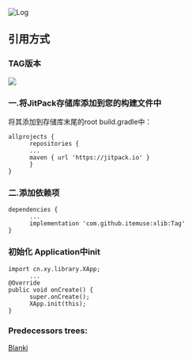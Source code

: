 ![Log](https://github.com/itemuse/XLib/blob/master/png/xylibrary.png)
       
## 引用方式
### TAG版本
[![](https://jitpack.io/v/itemuse/XLib.svg)](https://jitpack.io/#itemuse/XLib)

### 一.将JitPack存储库添加到您的构建文件中
将其添加到存储库末尾的root build.gradle中：
```
allprojects {
      repositories {
      ...
      maven { url 'https://jitpack.io' }
      }
}
```
### 二.添加依赖项
```
dependencies {
      ...
      implementation 'com.github.itemuse:xlib:Tag'
}
```

### 初始化 Application中init
```
import cn.xy.library.XApp;
      ...
@Override
public void onCreate() {
      super.onCreate();
      XApp.init(this);
}
```

### Predecessors trees: 
[Blankj](http://blankj.com)
